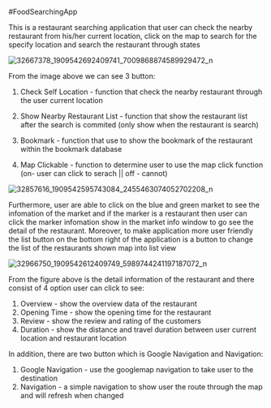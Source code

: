 #FoodSearchingApp

This is a restaurant searching application that user can check the nearby restaurant from his/her current location, click on the map to search for the specify location and search the restaurant through states 


![32667378_1909542692409741_7009868874589929472_n](https://user-images.githubusercontent.com/24486043/40222894-a2abb306-5ab3-11e8-881f-0305c5c66926.png) 


From the image above we can see 3 button:
1) Check Self Location -  function that check the nearby restaurant through the user current location

2) Show Nearby Restaurant List - function that show the restaurant list after the search is commited (only show when the restaurant is search)

3) Bookmark -  function that use to show the bookmark of the restaurant within the bookmark database

4) Map Clickable -  function to determine user to use the map click function 
(on- user can click to serach || off - cannot)


![32857616_1909542595743084_2455463074052702208_n](https://user-images.githubusercontent.com/24486043/40222969-f05f9428-5ab3-11e8-9102-e41a8a16cd7e.png)


Furthermore, user are able to click on the blue and green market to see the infomation of the market and if the marker is a restaurant then 
user can click the marker infomation show in the market info window to go see the detail of the restaurant. Moreover, to make application 
more user friendly the list button on the bottom right of the application is a button to change the list of the restaurants shown map into 
list view


![32966750_1909542612409749_5989744241197187072_n](https://user-images.githubusercontent.com/24486043/40223054-480b978a-5ab4-11e8-8126-07066860c795.png)


From the figure above is the detail information of the restaurant and there consist of 4 option user can click to see:

1) Overview - show the overview data of the restaurant
2) Opening Time -  show the opening time for the restaurant
3) Review -  show the review and rating of the customers
4) Duration - show the distance and travel duration between user current location and restaurant location

In addition, there are two button which is Google Navigation and Navigation:

1) Google Navigation - use the googlemap navigation to take user to the destination
2) Navigation - a simple navigation to show user the route through the map and will refresh when changed
